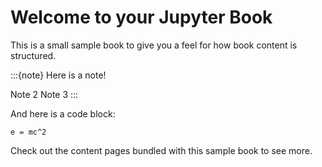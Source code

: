 # Welcome to your Jupyter Book

This is a small sample book to give you a feel for how book content is
structured.

:::{note}
Here is a note!

Note 2
Note 3
:::

And here is a code block:

```
e = mc^2
```

Check out the content pages bundled with this sample book to see more.
